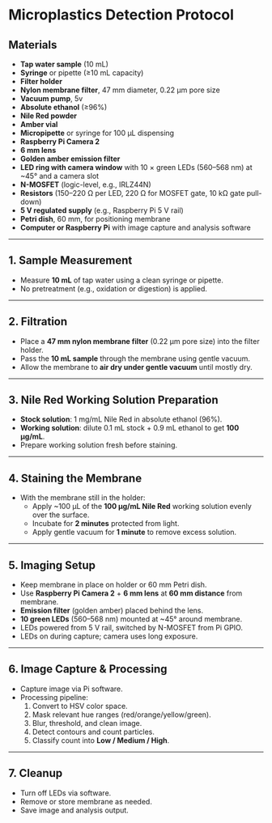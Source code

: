 # Microplastics Detection Protocol

## Materials
- **Tap water sample** (10 mL)
- **Syringe** or pipette (≥10 mL capacity)
- **Filter holder**
- **Nylon membrane filter**, 47 mm diameter, 0.22 µm pore size
- **Vacuum pump**, 5v
- **Absolute ethanol** (≥96%)
- **Nile Red powder**
- **Amber vial**
- **Micropipette** or syringe for 100 µL dispensing
- **Raspberry Pi Camera 2**
- **6 mm lens**
- **Golden amber emission filter**
- **LED ring with camera window** with 10 × green LEDs (560–568 nm) at ~45° and a camera slot
- **N-MOSFET** (logic-level, e.g., IRLZ44N)
- **Resistors** (150–220 Ω per LED, 220 Ω for MOSFET gate, 10 kΩ gate pull-down)
- **5 V regulated supply** (e.g., Raspberry Pi 5 V rail)
- **Petri dish**, 60 mm, for positioning membrane
- **Computer or Raspberry Pi** with image capture and analysis software

---

## 1. Sample Measurement
- Measure **10 mL** of tap water using a clean syringe or pipette.  
- No pretreatment (e.g., oxidation or digestion) is applied.

---

## 2. Filtration
- Place a **47 mm nylon membrane filter** (0.22 µm pore size) into the filter holder.  
- Pass the **10 mL sample** through the membrane using gentle vacuum.  
- Allow the membrane to **air dry under gentle vacuum** until mostly dry.

---

## 3. Nile Red Working Solution Preparation
- **Stock solution**: 1 mg/mL Nile Red in absolute ethanol (96%).  
- **Working solution**: dilute 0.1 mL stock + 0.9 mL ethanol to get **100 µg/mL**.  
- Prepare working solution fresh before staining.

---

## 4. Staining the Membrane
- With the membrane still in the holder:
  - Apply ~100 µL of the **100 µg/mL Nile Red** working solution evenly over the surface.
  - Incubate for **2 minutes** protected from light.
  - Apply gentle vacuum for **1 minute** to remove excess solution.

---

## 5. Imaging Setup
- Keep membrane in place on holder or 60 mm Petri dish.
- Use **Raspberry Pi Camera 2** + **6 mm lens** at **60 mm distance** from membrane.
- **Emission filter** (golden amber) placed behind the lens.
- **10 green LEDs** (560–568 nm) mounted at ~45° around membrane.
- LEDs powered from 5 V rail, switched by N-MOSFET from Pi GPIO.
- LEDs on during capture; camera uses long exposure.

---

## 6. Image Capture & Processing
- Capture image via Pi software.
- Processing pipeline:
  1. Convert to HSV color space.
  2. Mask relevant hue ranges (red/orange/yellow/green).
  3. Blur, threshold, and clean image.
  4. Detect contours and count particles.
  5. Classify count into **Low / Medium / High**.

---

## 7. Cleanup
- Turn off LEDs via software.
- Remove or store membrane as needed.
- Save image and analysis output.